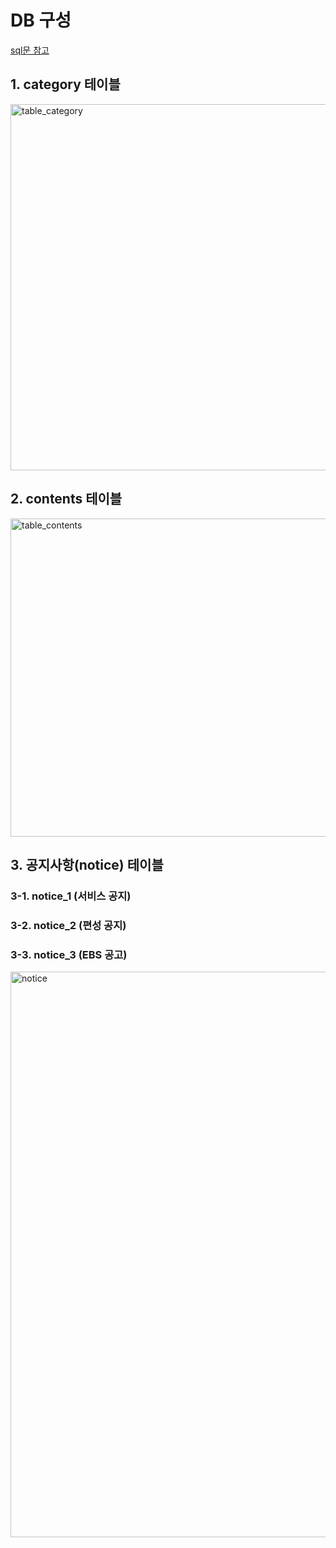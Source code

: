 # DB 구성
<a href="./create_table.sql">sql문 참고</a>

## 1. category 테이블
<img width="586" alt="table_category" src="https://user-images.githubusercontent.com/61778930/120057228-6cdf8e00-c07c-11eb-8261-6127336ba0eb.png">

## 2. contents 테이블
<img width="509" alt="table_contents" src="https://user-images.githubusercontent.com/61778930/120057230-6f41e800-c07c-11eb-9892-5198fc57adb8.png">

## 3. 공지사항(notice) 테이블
### 3-1. notice_1 (서비스 공지)    
### 3-2. notice_2 (편성 공지)      
### 3-3. notice_3 (EBS 공고)   
<img width="905" alt="notice" src="https://user-images.githubusercontent.com/61778930/120656442-948c8700-c4be-11eb-84e0-72edeab70c19.png">

